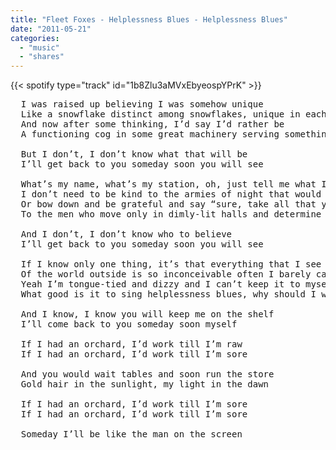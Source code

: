 ```yaml
---
title: "Fleet Foxes - Helplessness Blues - Helplessness Blues"
date: "2011-05-21"
categories:
  - "music"
  - "shares"
---
```


{{< spotify type="track" id="1b8Zlu3aMVxEbyeospYPrK" >}}

<pre>
  I was raised up believing I was somehow unique
  Like a snowflake distinct among snowflakes, unique in each way you can see
  And now after some thinking, I’d say I’d rather be
  A functioning cog in some great machinery serving something beyond me

  But I don’t, I don’t know what that will be
  I’ll get back to you someday soon you will see

  What’s my name, what’s my station, oh, just tell me what I should do
  I don’t need to be kind to the armies of night that would do such injustice to you
  Or bow down and be grateful and say “sure, take all that you see”
  To the men who move only in dimly-lit halls and determine my future for me

  And I don’t, I don’t know who to believe
  I’ll get back to you someday soon you will see

  If I know only one thing, it’s that everything that I see
  Of the world outside is so inconceivable often I barely can speak
  Yeah I’m tongue-tied and dizzy and I can’t keep it to myself
  What good is it to sing helplessness blues, why should I wait for anyone else?

  And I know, I know you will keep me on the shelf
  I’ll come back to you someday soon myself

  If I had an orchard, I’d work till I’m raw
  If I had an orchard, I’d work till I’m sore

  And you would wait tables and soon run the store
  Gold hair in the sunlight, my light in the dawn

  If I had an orchard, I’d work till I’m sore
  If I had an orchard, I’d work till I’m sore

  Someday I’ll be like the man on the screen
</pre>